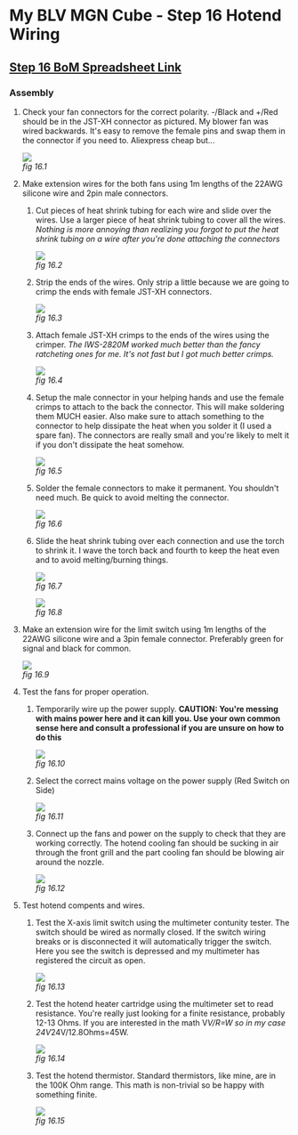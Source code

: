 # My BLV MGN Cube - Step 16 Hotend Wiring

## [Step 16 BoM Spreadsheet Link](https://docs.google.com/spreadsheets/d/e/2PACX-1vTVx7BvB3V7CozF2l4eWkNntWrHSjOawmrsi_bRSVxQLIGVlfZTYEGp8a6fHpENV6hV2cn9PrDLHHl0/pubhtml?gid=1647615114&single=true)

### Assembly
1. Check your fan connectors for the correct polarity. -/Black and +/Red should be in the JST-XH connector as pictured. My blower fan was wired backwards. It's easy to remove the female pins and swap them in the connector if you need to. Aliexpress cheap but...

    ![](img/16-FanJSTPinout.JPG)\
    *fig 16.1*

2. Make extension wires for the both fans using 1m lengths of the 22AWG silicone wire and 2pin male connectors.
    1. Cut pieces of heat shrink tubing for each wire and slide over the wires. Use a larger piece of heat shrink tubing to cover all the wires. *Nothing is more annoying than realizing you forgot to put the heat shrink tubing on a wire after you're done attaching the connectors*

        ![](img/16-HeatShrinkPrep.JPG)\
        *fig 16.2*

    2. Strip the ends of the wires. Only strip a little because we are going to crimp the ends with female JST-XH connectors.

        ![](img/16-StripWires.JPG)\
        *fig 16.3*

    3. Attach female JST-XH crimps to the ends of the wires using the crimper. *The IWS-2820M worked much better than the fancy ratcheting ones for me. It's not fast but I got much better crimps.*

        ![](img/16-CrimpWires.JPG)\
        *fig 16.4*

    4. Setup the male connector in your helping hands and use the female crimps to attach to the back the connector. This will make soldering them MUCH easier. Also make sure to attach something to the connector to help dissipate the heat when you solder it (I used a spare fan). The connectors are really small and you're likely to melt it if you don't dissipate the heat somehow.

        ![](img/16-PrepForSolder.JPG)\
        *fig 16.5*

    5. Solder the female connectors to make it permanent. You shouldn't need much. Be quick to avoid melting the connector.

        ![](img/16-SolderMale.JPG)\
        *fig 16.6*

    6. Slide the heat shrink tubing over each connection and use the torch to shrink it. I wave the torch back and fourth to keep the heat even and to avoid melting/burning things.

        ![](img/16-SmallHeatShrink.JPG)\
        *fig 16.7*

        ![](img/16-BigHeatShrink.JPG)\
        *fig 16.8*

3. Make an extension wire for the limit switch using 1m lengths of the 22AWG silicone wire and a 3pin female connector. Preferably green for signal and black for common.

    ![](img/16-FemaleSwConnector.JPG)\
    *fig 16.9*

4. Test the fans for proper operation.
    1. Temporarily wire up the power supply. **CAUTION: You're messing with mains power here and it can kill you. Use your own common sense here and consult a professional if you are unsure on how to do this**

        ![](img/16-PStestHookup.JPG)\
        *fig 16.10*

    2. Select the correct mains voltage on the power supply (Red Switch on Side)

        ![](img/16-SelectMainsVoltage.JPG)\
        *fig 16.11*

    3. Connect up the fans and power on the supply to check that they are working correctly. The hotend cooling fan should be sucking in air through the front grill and the part cooling fan should be blowing air around the nozzle.

        ![](img/16-FanCheck.JPG)\
        *fig 16.12*

5. Test hotend compents and wires.
    1. Test the X-axis limit switch using the multimeter contunity tester. The switch should be wired as normally closed. If the switch wiring breaks or is disconnected it will automatically trigger the switch. Here you see the switch is depressed and my multimeter has registered the circuit as open.

        ![](img/16-XLimitSWTest.JPG)\
        *fig 16.13*

    2. Test the hotend heater cartridge using the multimeter set to read resistance. You're really just looking for a finite resistance, probably 12-13 Ohms. If you are interested in the math V*V/R=W so in my case 24V*24V/12.8Ohms=45W.

        ![](img/16-HeaterTest.JPG)\
        *fig 16.14*

    3. Test the hotend thermistor. Standard thermistors, like mine, are in the 100K Ohm range. This math is non-trivial so be happy with something finite.

        ![](img/16-ThermistorTest.JPG)\
        *fig 16.15*